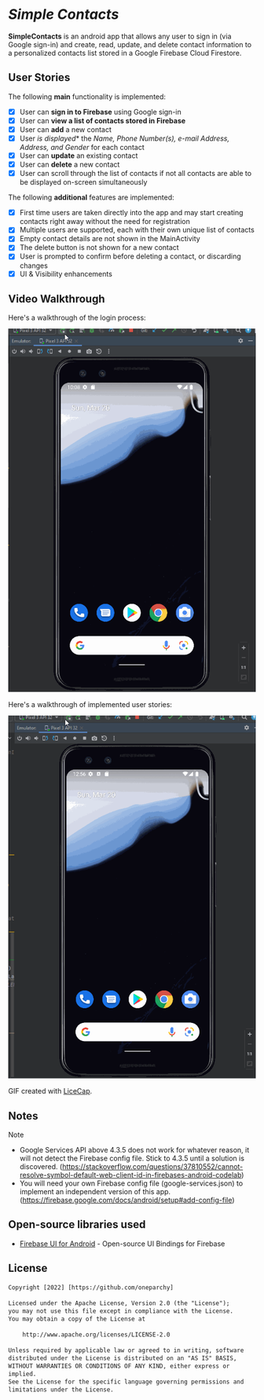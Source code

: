 # *Simple Contacts*

**SimpleContacts** is an android app that allows any user to sign in (via Google sign-in) and create, read, update, and delete contact information to a personalized contacts list stored in a Google Firebase Cloud Firestore.

## User Stories

The following **main** functionality is implemented:

- [x] User can **sign in to Firebase** using Google sign-in
- [x] User can **view a list of contacts stored in Firebase**
- [x] User can **add** a new contact
- [x] User *is displayed** the *Name, Phone Number(s), e-mail Address, Address, and Gender* for each contact
- [x] User can **update** an existing contact
- [x] User can **delete** a new contact
- [x] User can scroll through the list of contacts if not all contacts are able to be displayed on-screen simultaneously

The following **additional** features are implemented:

- [x] First time users are taken directly into the app and may start creating contacts right away without the need for registration
- [x] Multiple users are supported, each with their own unique list of contacts
- [x] Empty contact details are not shown in the MainActivity
- [x] The delete button is not shown for a new contact
- [x] User is prompted to confirm before deleting a contact, or discarding changes
- [x] UI & Visibility enhancements

## Video Walkthrough

Here's a walkthrough of the login process:

<img src='https://github.com/oneparchy/Simplecontacts/blob/master/SimpleContacts_login.gif' title='Login Example' width='' alt='Login Example' />

Here's a walkthrough of implemented user stories:

<img src='https://github.com/oneparchy/Simplecontacts/blob/master/SimpleContacts_demo.gif' title='Video Walkthrough' width='' alt='Video Walkthrough' />

GIF created with [LiceCap](http://www.cockos.com/licecap/).

## Notes

Note
- Google Services API above 4.3.5 does not work for whatever reason, it will not detect the Firebase config file.
  Stick to 4.3.5 until a solution is discovered. (https://stackoverflow.com/questions/37810552/cannot-resolve-symbol-default-web-client-id-in-firebases-android-codelab)
- You will need your own Firebase config file (google-services.json) to implement an independent version of this app. (https://firebase.google.com/docs/android/setup#add-config-file)

## Open-source libraries used

- [Firebase UI for Android](https://github.com/firebase/FirebaseUI-Android) - Open-source UI Bindings for Firebase

## License

    Copyright [2022] [https://github.com/oneparchy]

    Licensed under the Apache License, Version 2.0 (the "License");
    you may not use this file except in compliance with the License.
    You may obtain a copy of the License at

        http://www.apache.org/licenses/LICENSE-2.0

    Unless required by applicable law or agreed to in writing, software
    distributed under the License is distributed on an "AS IS" BASIS,
    WITHOUT WARRANTIES OR CONDITIONS OF ANY KIND, either express or implied.
    See the License for the specific language governing permissions and
    limitations under the License.
